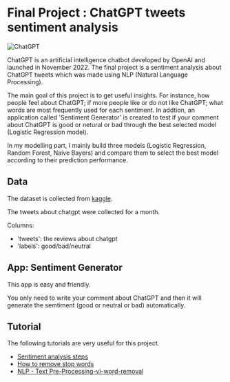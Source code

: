 
# Final Project : ChatGPT tweets sentiment analysis
![ChatGPT](https://www.dasinvestment.com/uploads/images/teaser/slider/big/Logos-von-OpenAI-und-ChatGTP.webp)

ChatGPT is an artificial intelligence chatbot developed by OpenAI and launched in November 2022. The final project is a sentiment analysis about ChatGPT tweets which was made using NLP (Natural Language Processing). 

The main goal of this project is to get useful insights.  For instance, how people feel about ChatGPT; if more people like or do not like ChatGPT; what words are most frequently used for each sentiment. In addtion, an application called 'Sentiment Generator' is created to test if your comment about ChatGPT is good or netural or bad through the best selected model (Logistic Regression model).

In my modelling part, I mainly build three models (Logistic Regression, Random Forest, Naive Bayers) and compare them to select the best model according to their prediction performance.


## Data
The dataset is collected from [kaggle](https://www.kaggle.com/datasets/charunisa/chatgpt-sentiment-analysis).

The tweets about chatgpt were collected for a month.

Columns:
- 'tweets': the reviews about chatgpt
- 'labels': good/bad/neutral
##  App: Sentiment Generator
This app is easy and friendly. 

You only need to write your comment about ChatGPT and then it will generate the semtiment (good or neutral or bad) automatically. 
## Tutorial
The following tutorials are very useful for this project.

 - [Sentiment analysis steps](https://www.google.com/search?q=sentiment+analysis+steps+in+python&sxsrf=AJOqlzWxZFTUc0RpGUzrWPg3tPE7mSPs4g:1677880589033&source=lnms&tbm=vid&sa=X&ved=2ahUKEwihlPCj4MD9AhWkRvEDHT5fDcsQ_AUoAnoECAIQBA&biw=1440&bih=704&dpr=2#fpstate=ive&vld=cid:fa2ead9e,vid:kClXkoXH2AA)
 - [How to remove stop words](https://www.google.com/search?q=how+to+remove+stopwords+in+NLP+in+python&sxsrf=AJOqlzUjew2thKfvSvrEQ8DNLnp5XH_Uxw:1677919996697&source=lnms&tbm=vid&sa=X&ved=2ahUKEwjr_fSK88H9AhUnQfEDHbNvA7sQ_AUoAXoECAEQAw&biw=1440&bih=704&dpr=1#fpstate=ive&vld=cid:93cf2566,vid:LLl3bQXhhzI)
 - [NLP - Text Pre-Processing-vi-word-removal](https://michael-fuchs-python.netlify.app/2021/06/16/nlp-text-pre-processing-vi-word-removal/#introduction)
